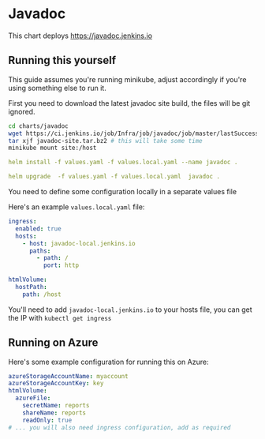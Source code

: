 # Javadoc

This chart deploys https://javadoc.jenkins.io

## Running this yourself

This guide assumes you're running minikube, adjust accordingly if you're using something else to run it.

First you need to download the latest javadoc site build, the files will be git ignored.

```bash
cd charts/javadoc
wget https://ci.jenkins.io/job/Infra/job/javadoc/job/master/lastSuccessfulBuild/artifact/build/javadoc-site.tar.bz2
tar xjf javadoc-site.tar.bz2 # this will take some time
minikube mount site:/host
```

```yaml
helm install -f values.yaml -f values.local.yaml --name javadoc .
```

```yaml
helm upgrade  -f values.yaml -f values.local.yaml  javadoc .
```

You need to define some configuration locally in a separate values file

Here's an example `values.local.yaml` file:
```yaml
ingress:
  enabled: true
  hosts:
    - host: javadoc-local.jenkins.io
      paths:
        - path: /
          port: http

htmlVolume:
  hostPath:
    path: /host
```

You'll need to add `javadoc-local.jenkins.io` to your hosts file, you can get the IP with `kubectl get ingress`

## Running on Azure

Here's some example configuration for running this on Azure:

```yaml
azureStorageAccountName: myaccount
azureStorageAccountKey: key
htmlVolume:
  azureFile: 
    secretName: reports
    shareName: reports
    readOnly: true
# ... you will also need ingress configuration, add as required
```
